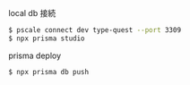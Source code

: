 local db 接続

```bash
$ pscale connect dev type-quest --port 3309
$ npx prisma studio
```

prisma deploy

```bash
$ npx prisma db push
```
